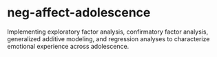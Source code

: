 # neg-affect-adolescence
Implementing exploratory factor analysis, confirmatory factor analysis, generalized additive modeling, and regression analyses to characterize emotional experience across adolescence.
